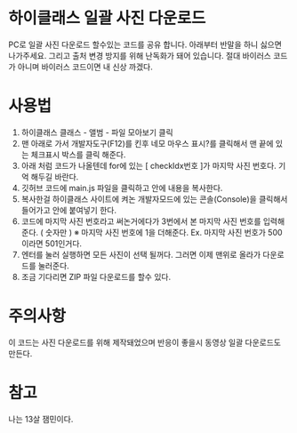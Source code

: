 # 하이클래스 일괄 사진 다운로드
PC로 일괄 사진 다운로드 할수있는 코드를 공유 합니다. 
아래부터 반말을 하니 싫으면 나가주세요.
그리고 출처 변경 방지를 위해 난독화가 돼어 있습니다.
절대 바이러스 코드가 아니며 바이러스 코드이면 내 신상 까겠다.

# 사용법
1. 하이클래스 클래스 - 앨범 - 파일 모아보기 클릭
2. 맨 아래로 가서 개발자도구(F12)를 킨후 네모 마우스 표시?를 클릭해서 맨 끝에 있는 체크표시 박스를 클릭 해준다.
3. 아래 처럼 코드가 나올텐데 for에 있는 [ checkIdx번호 ]가 마지막 사진 번호다. 기억 해두길 바란다.
  <label data-v-4c41bf8c="" for="checkIdx711"></label>
4. 깃허브 코드에 main.js 파일을 클릭하고 안에 내용을 복사한다.
5. 복사한걸 하이클래스 사이트에 켜논 개발자모드에 있는 콘솔(Console)을 클릭해서 들어가고 안에 붙여넣기 한다.
6. 코드에 마지막 사진 번호라고 써논거에다가 3번에서 본 마지막 사진 번호를 입력해준다. ( 숫자만 )
※ 마지막 사진 번호에 1을 더해준다.
   Ex. 마지막 사진 번호가 500이라면 501인거다.
7. 엔터를 눌러 실행하면 모든 사진이 선택 될꺼다. 그러면 이제 맨위로 올라가 다운로드를 눌러준다.
8. 조금 기다리면 ZIP 파일 다운로드를 할수 있다.

# 주의사항
이 코드는 사진 다운로드를 위해 제작돼었으며 반응이 좋을시 동영상 일괄 다운로드도 만든다.

# 참고
나는 13살 잼민이다.
